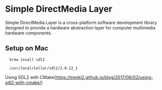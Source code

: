 # Simple DirectMedia Layer

Simple DirectMedia Layer is a cross-platform software development library designed to provide a hardware abstraction layer for computer multimedia hardware components.




## Setup on Mac
```
  brew insall sdl2

  /usr/local/Cellar/sdl2/2.0.12_1
```

Using SDL2 with CMake(https://trenki2.github.io/blog/2017/06/02/using-sdl2-with-cmake/)
